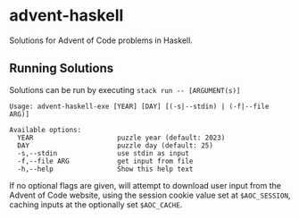 # advent-haskell

Solutions for Advent of Code problems in Haskell.

## Running Solutions
Solutions can be run by executing `stack run -- [ARGUMENT(s)]`

```
Usage: advent-haskell-exe [YEAR] [DAY] [(-s|--stdin) | (-f|--file ARG)]

Available options:
  YEAR                     puzzle year (default: 2023)
  DAY                      puzzle day (default: 25)
  -s,--stdin               use stdin as input
  -f,--file ARG            get input from file
  -h,--help                Show this help text
```

If no optional flags are given, will attempt to download user input from the Advent of Code website, using the session cookie value set at `$AOC_SESSION`, caching inputs at the optionally set `$AOC_CACHE`.